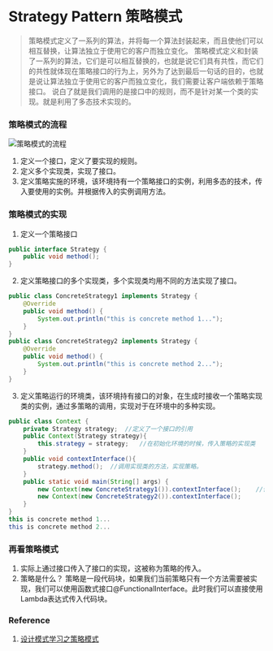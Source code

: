 # Strategy Pattern 策略模式
> 策略模式定义了一系列的算法，并将每一个算法封装起来，而且使他们可以相互替换，让算法独立于使用它的客户而独立变化。
> 策略模式定义和封装了一系列的算法，它们是可以相互替换的，也就是说它们具有共性，而它们的共性就体现在策略接口的行为上，另外为了达到最后一句话的目的，也就是说让算法独立于使用它的客户而独立变化，我们需要让客户端依赖于策略接口。
> 说白了就是我们调用的是接口中的规则，而不是针对某一个类的实现。就是利用了多态技术实现的。

### 策略模式的流程
![策略模式的流程](https://i.imgur.com/ON4HxP4.png)

1. 定义一个接口，定义了要实现的规则。
2. 定义多个实现类，实现了接口。
3. 定义策略实施的环境，该环境持有一个策略接口的实例，利用多态的技术，传入要使用的实例。并根据传入的实例调用方法。

### 策略模式的实现
1. 定义一个策略接口
```Java
public interface Strategy {
	public void method();
}
```

2. 定义策略接口的多个实现类，多个实现类均用不同的方法实现了接口。
```Java
public class ConcreteStrategy1 implements Strategy {
	@Override
	public void method() {
		System.out.println("this is concrete method 1...");
	}
}
public class ConcreteStrategy2 implements Strategy {
	@Override
	public void method() {
		System.out.println("this is concrete method 2...");
	}
}
```

3. 定义策略运行的环境类，该环境持有接口的对象，在生成时接收一个策略实现类的实例，通过多策略的调用，实现对于在环境中的多种实现。
```Java
public class Context {
	private Strategy strategy;	//定义了一个接口的引用
	public Context(Strategy strategy){
		this.strategy = strategy;	//在初始化环境的时候，传入策略的实现类
	}
	public void contextInterface(){
		strategy.method();	//调用实现类的方法，实现策略。
	}
	public static void main(String[] args) {
		new Context(new ConcreteStrategy1()).contextInterface();	//传入策略，对策略进行调用。
		new Context(new ConcreteStrategy2()).contextInterface();
	}
}
this is concrete method 1...
this is concrete method 2...
```

### 再看策略模式
1. 实际上通过接口传入了接口的实现，这被称为策略的传入。
2. 策略是什么？ 策略是一段代码块，如果我们当前策略只有一个方法需要被实现，我们可以使用函数式接口@FunctionalInterface。此时我们可以直接使用Lambda表达式传入代码块。

### Reference
1. [设计模式学习之策略模式](https://blog.csdn.net/u012124438/article/details/70039943)